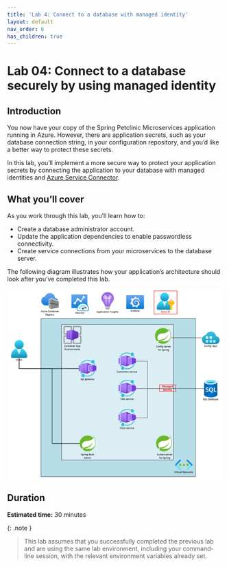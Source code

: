 ```yaml
---
title: 'Lab 4: Connect to a database with managed identity'
layout: default  
nav_order: 6  
has_children: true
---
```


# Lab 04: Connect to a database securely by using managed identity

## Introduction

You now have your copy of the Spring Petclinic Microservices application running in Azure. However, there are application secrets, such as your database connection string, in your configuration repository, and you’d like a better way to protect these secrets.

In this lab, you’ll implement a more secure way to protect your application secrets by connecting the application to your database with managed identities and [Azure Service Connector](https://learn.microsoft.com/azure/service-connector/overview).

## What you’ll cover

As you work through this lab, you’ll learn how to:

-   Create a database administrator account.
-   Update the application dependencies to enable passwordless connectivity.
-   Create service connections from your microservices to the database server.

The following diagram illustrates how your application’s architecture should look after you’ve completed this lab.

![lab 4 overview](../../images/acalab4.png)

## Duration

**Estimated time:** 30 minutes

{: .note }
> This lab assumes that you successfully completed the previous lab and are using the same lab environment, including your command-line session, with the relevant environment variables already set.
